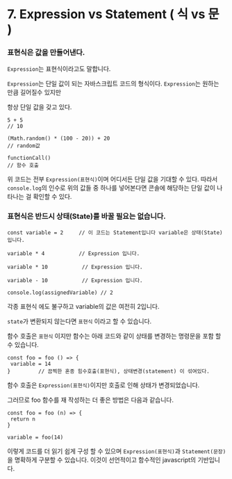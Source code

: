 # 7. Expression vs Statement ( 식 vs 문 ) 

### **표현식은 값을 만들어낸다.**

`Expression`는 표현식이라고도 말합니다. 

`Expression`는 단일 값이 되는 자바스크립트 코드의 형식이다. `Expression`는 원하는 만큼 길어질수 있지만

항상 단일 값을 갖고 있다. 

    5 + 5  
    // 10
    
    (Math.random() * (100 - 20)) + 20
    // random값
    
    functionCall()
    // 함수 호출

위 코드는 전부 `Expression(표현식)`이며 어디서든 단일 값을 기대할 수 있다. 따라서 `console.log`의 인수로 위의 값들 중 하나를 넣어본다면 콘솔에 해당하는 단일 값이 나타나는 걸 확인할 수 있다.

### 표현식은 반드시 상태(State)를 바꿀 필요는 없습니다.

    const variable = 2     // 이 코드는 Statement입니다 variable은 상태(State)입니다.
    
    variable * 4           // Expression 입니다.
    
    variable * 10           // Expression 입니다.
    
    variable - 10           // Expression 입니다.
    
    console.log(assignedVariable) // 2

각종 표현식 에도 불구하고 variable의 값은 여전히 2입니다. 

`state`가 변환되지 않는다면 `표현식` 이라고 할 수 있습니다. 

함수 호출은 `표현식` 이지만 함수는 아래 코드와 같이 상태를 변경하는 명령문을 포함 할 수 있습니다. 

    const foo = foo () => {
     variable = 14
    }         // 끔찍한 혼종 힘수호출(표현식), 상태변경(statement) 이 섞여있다.

함수 호출은 `Expression(표현식)`이지만 호출로 인해 상태가 변경되었습니다. 

그러므로 foo 함수를 재 작성하는 더 좋은 방법은 다음과 같습니다.

    const foo = foo (n) => {
     return n
    }
    
    variable = foo(14)

이렇게  코드를 더 읽기 쉽게 구성 할 수 있으며 `Expression(표현식)`과 `Statement(문장)`을 명확하게 구분할 수 있습니다. 이것이 선언적이고 함수적인 javascript의 기반입니다.